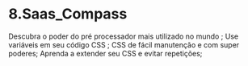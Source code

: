 # 8.Saas_Compass
Descubra o poder do pré processador mais utilizado no mundo ;    Use variáveis em seu código CSS ;    CSS de fácil manutenção e com super poderes;     Aprenda a extender seu CSS e evitar repetições;
